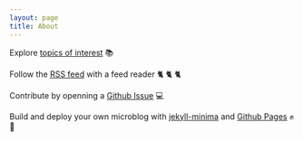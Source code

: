 ```yaml
---
layout: page
title: About
---
```

Explore [topics of interest](/tags) :books:

Follow the [RSS feed](https://status.epidro.me/feed.xml) with a feed reader :cat2: :cat2: :cat2:

Contribute by openning a [Github Issue](https://github.com/epidrome/status/issues) :computer:

Build and deploy your own microblog with [jekyll-minima](https://github.com/jekyll/minima) and [Github Pages](https://pages.github.com) :fist: :muscle:
